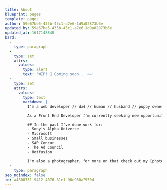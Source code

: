 ```yaml
---
title: About
blueprint: pages
template: pages
author: 59e67be5-435b-45c1-a7e6-1d9a02873b6e
updated_by: 59e67be5-435b-45c1-a7e6-1d9a02873b6e
updated_at: 1617148840
bard:
  -
    type: paragraph
  -
    type: set
    attrs:
      values:
        type: alert
        text: 'WIP! 🚧 Coming soon... ✍️✍️'
  -
    type: set
    attrs:
      values:
        type: text
        markdown: |-
          I'm a web developer // dad // human // husband // puppy owner // photographer // entrepeneur // jesus lover // liverpool fc fan // footy lover // seinfeld watcher

          As a Front End Developer I'm currently seeking new opportunities after several years at Indigo Slate (an award winning Ad Agency in Seattle) and Zaengle Corp (A software engineering firm with a mission to Do Good, Be Nice). I love being at the intersection of design and development where I can flex my left and right side of the brain.

          ## In the past I've done work for:
          - Sony's Alpha Universe
          - Microsoft
          - Small businesses
          - SAP Concur
          - The Ad Council
          - Hotfusion

          I'm also a photographer, for more on that check out my [photography portfolio](https://davidlindahlphoto.com/).
  -
    type: paragraph
seo_noindex: false
id: a4808751-9412-4076-81e1-90e950a7950d
---
```

